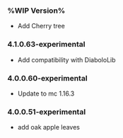 ### %WIP Version%
+ Add Cherry tree

### 4.1.0.63-experimental
+ Add compatibility with DiaboloLib

### 4.0.0.60-experimental
+ Update to mc 1.16.3

### 4.0.0.51-experimental
+ add oak apple leaves